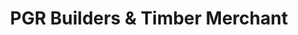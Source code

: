 ---
title: "PGR Builders & Timber Merchant"
url: /chelmsford/pgr-builders-and-timber-merchant/
shop: trade
---